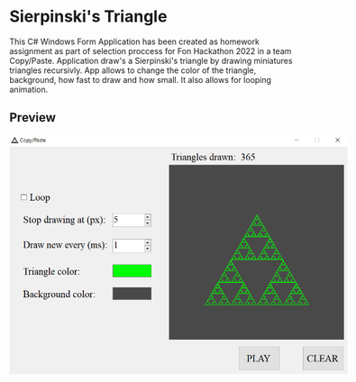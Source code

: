 # Sierpinski's Triangle

This C# Windows Form Application has been created as homework assignment as part of selection proccess for Fon Hackathon 2022 in a team Copy/Paste.
Application draw's a Sierpinski's triangle by drawing miniatures triangles recursivly. App allows to change the color of the triangle, background, how fast to draw and how small. It also allows for looping animation.

## Preview


<img style="min-width: 600px" src="./screenshots/app.PNG" />